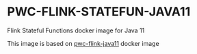 # PWC-FLINK-STATEFUN-JAVA11

Flink Stateful Functions docker image for Java 11

This image is based on [pwc-flink-java11](https://github.com/hpsworldwide/pwc-flink-java11) docker image